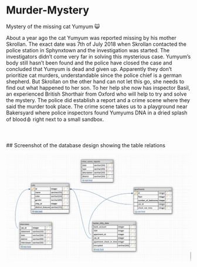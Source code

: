 # Murder-Mystery

Mystery of the missing cat Yumyum 😺

About a year ago the cat Yumyum was reported missing by his mother Skrollan. The exact date was 7th of July 2018 when  Skrollan contacted the police station in Sphynxtown and the investigation was started. The investigators didn’t come very far in solving this mysterious case. Yumyum’s body still hasn’t been found and the police have closed the case and concluded that Yumyum is dead and given up. Apparently they don’t prioritize cat murders, understandable since the police chief is a german shepherd. But  Skrollan on the other hand can not let this go, she needs to find out what happened to her son.  To her help she now has inspector Basil, an experienced British Shorthair from Oxford who will help to try and solve the mystery.
The police did establish a report and a crime scene where they said the murder took place. The crime scene  takes us to a playground near Bakersyard where police inspectors found Yumyums DNA in a dried splash of blood🩸 right next to a small sandbox. 


<br>
<br>
## Screenshot of the database design showing the table relations

![Database Designer](databasedesign.png)
